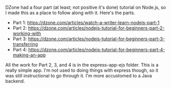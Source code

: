 DZone had a four part (at least; not positive it's done) tutorial on Node.js, so
I made this as a place to follow along with it.  Here's the parts.

- Part 1: <https://dzone.com/articles/watch-a-writer-learn-nodejs-part-1>
- Part 2:
    <https://dzone.com/articles/nodejs-tutorial-for-beginners-part-2-working-with>
- Part 3:
    <https://dzone.com/articles/nodejs-tutorial-for-beginners-part-3-transferring>
- Part 4:
    <https://dzone.com/articles/nodejs-tutorial-for-beginners-part-4-making-an-app>

All the work for Part 2, 3, and 4 is in the express-app-ejs folder.  This is a
really simple app.  I'm not used to doing things with express though, so it was
still instructional to go through it.  I'm more accustomed to a Java backend.
